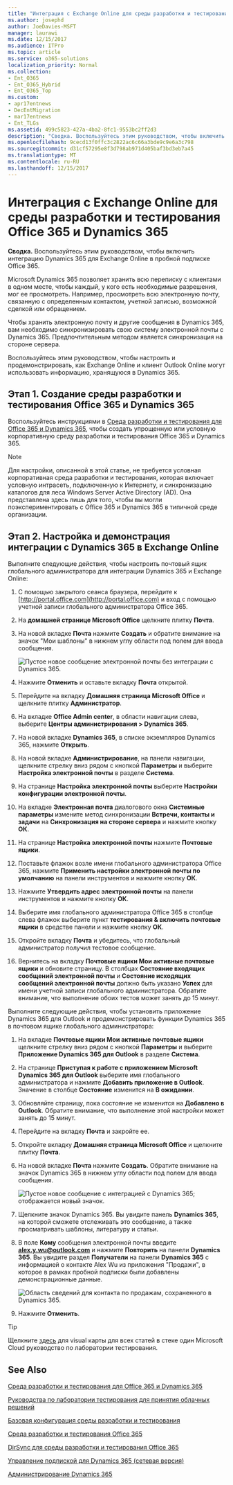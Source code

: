 ```yaml
---
title: "Интеграция с Exchange Online для среды разработки и тестирования Office 365 и Dynamics 365"
ms.author: josephd
author: JoeDavies-MSFT
manager: laurawi
ms.date: 12/15/2017
ms.audience: ITPro
ms.topic: article
ms.service: o365-solutions
localization_priority: Normal
ms.collection:
- Ent_O365
- Ent_O365_Hybrid
- Ent_O365_Top
ms.custom:
- apr17entnews
- DecEntMigration
- mar17entnews
- Ent_TLGs
ms.assetid: 499c5823-427a-4ba2-8fc1-9553bc2ff2d3
description: "Сводка. Воспользуйтесь этим руководством, чтобы включить интеграцию Dynamics 365 для Exchange Online в пробной подписке Office 365."
ms.openlocfilehash: 9cecd13f0ffc3c2822ac6c66a3bde9c9e6a3c798
ms.sourcegitcommit: d31cf57295e8f3d798ab971d405baf3bd3eb7a45
ms.translationtype: MT
ms.contentlocale: ru-RU
ms.lasthandoff: 12/15/2017
---
```

# <a name="exchange-online-integration-for-your-office-365-and-dynamics-365-devtest-environment"></a>Интеграция с Exchange Online для среды разработки и тестирования Office 365 и Dynamics 365

 **Сводка.** Воспользуйтесь этим руководством, чтобы включить интеграцию Dynamics 365 для Exchange Online в пробной подписке Office 365.
  
Microsoft Dynamics 365 позволяет хранить всю переписку с клиентами в одном месте, чтобы каждый, у кого есть необходимые разрешения, мог ее просмотреть. Например, просмотреть всю электронную почту, связанную с определенным контактом, учетной записью, возможной сделкой или обращением.
  
Чтобы хранить электронную почту и другие сообщения в Dynamics 365, вам необходимо синхронизировать свою систему электронной почты с Dynamics 365. Предпочтительным методом является синхронизация на стороне сервера.
  
Воспользуйтесь этим руководством, чтобы настроить и продемонстрировать, как Exchange Online и клиент Outlook Online могут использовать информацию, хранящуюся в Dynamics 365. 
  
## <a name="phase-1-build-out-the-office-365-and-dynamics-365-devtest-environment"></a>Этап 1. Создание среды разработки и тестирования Office 365 и Dynamics 365

Воспользуйтесь инструкциями в [Среда разработки и тестирования для Office 365 и Dynamics 365](office-365-and-dynamics-365-dev-test-environment.md), чтобы создать упрощенную или условную корпоративную среду разработки и тестирования Office 365 и Dynamics 365.
  
> [!NOTE]
> Для настройки, описанной в этой статье, не требуется условная корпоративная среда разработки и тестирования, которая включает условную интрасеть, подключенную к Интернету, и синхронизацию каталогов для леса Windows Server Active Directory (AD). Она представлена здесь лишь для того, чтобы вы могли поэкспериментировать с Office 365 и Dynamics 365 в типичной среде организации. 
  
## <a name="phase-2-configure-and-demonstrate-dynamics-365-integration-in-exchange-online"></a>Этап 2. Настройка и демонстрация интеграции с Dynamics 365 в Exchange Online

Выполните следующие действия, чтобы настроить почтовый ящик глобального администратора для интеграции Dynamics 365 и Exchange Online:
  
1. С помощью закрытого сеанса браузера, перейдите к [http://portal.office.com](http://portal.office.com) и вход с помощью учетной записи глобального администратора Office 365.
    
2. На **домашней странице Microsoft Office** щелкните плитку **Почта**.
    
3. На новой вкладке **Почта** нажмите **Создать** и обратите внимание на значок "Мои шаблоны" в нижнем углу области под полем для ввода сообщения.
    
     ![Пустое новое сообщение электронной почты без интеграции с Dynamics 365.](images/879b54fd-a68f-4581-9f89-d5050df6f4de.png)
  
4. Нажмите **Отменить** и оставьте вкладку **Почта** открытой.
    
5. Перейдите на вкладку **Домашняя страница Microsoft Office** и щелкните плитку **Администратор**.
    
6. На вкладке **Office Admin center**, в области навигации слева, выберите **Центры администрирования > Dynamics 365**.
    
7. На новой вкладке **Dynamics 365**, в списке экземпляров Dynamics 365, нажмите **Открыть**.
    
8. На новой вкладке **Администрирование**, на панели навигации, щелкните стрелку вниз рядом с кнопкой **Параметры** и выберите **Настройка электронной почты** в разделе **Система**.
    
9.  На странице **Настройка электронной почты** выберите **Настройки конфигурации электронной почты**.
    
10. На вкладке **Электронная почта** диалогового окна **Системные параметры** измените метод синхронизации **Встречи, контакты и задачи** на **Синхронизация на стороне сервера** и нажмите кнопку **ОК**.
    
11. На странице **Настройка электронной почты** нажмите **Почтовые ящики**.
    
12. Поставьте флажок возле имени глобального администратора Office 365, нажмите **Применить настройки электронной почты по умолчанию** на панели инструментов и нажмите кнопку **ОК**.
    
13. Нажмите **Утвердить адрес электронной почты** на панели инструментов и нажмите кнопку **ОК**.
    
14. Выберите имя глобального администратора Office 365 в столбце слева флажок выберите пункт **тестирования &amp; включить почтовые ящики** в средстве панели и нажмите кнопку **ОК**.
    
15. Откройте вкладку **Почта** и убедитесь, что глобальный администратор получил тестовое сообщение.
    
16. Вернитесь на вкладку **Почтовые ящики Мои активные почтовые ящики** и обновите страницу. В столбцах **Состояние входящих сообщений электронной почты** и **Состояние исходящих сообщений электронной почты** должно быть указано **Успех** для имени учетной записи глобального администратора. Обратите внимание, что выполнение обоих тестов может занять до 15 минут.
    
Выполните следующие действия, чтобы установить приложение Dynamics 365 для Outlook и продемонстрировать функции Dynamics 365 в почтовом ящике глобального администратора:
  
1. На вкладке **Почтовые ящики Мои активные почтовые ящики** щелкните стрелку вниз рядом с кнопкой **Параметры** и выберите **Приложение Dynamics 365 для Outlook** в разделе **Система**.
    
2. На странице **Приступая к работе с приложением Microsoft Dynamics 365 для Outlook** выберите имя глобального администратора и нажмите **Добавить приложение в Outlook**. Значение в столбце **Состояние** изменится на **В ожидании**.
    
3. Обновляйте страницу, пока состояние не изменится на **Добавлено в Outlook**. Обратите внимание, что выполнение этой настройки может занять до 15 минут.
    
4. Перейдите на вкладку **Почта** и закройте ее.
    
5. Откройте вкладку **Домашняя страница Microsoft Office** и щелкните плитку **Почта**.
    
6. На новой вкладке **Почта** нажмите **Создать**. Обратите внимание на значок Dynamics 365 в нижнем углу области под полем для ввода сообщения.
    
     ![Пустое новое сообщение с интеграцией с Dynamics 365; отображается новый значок.](images/ecb822e1-45fe-4481-99a1-294317d1d2de.png)
  
7. Щелкните значок Dynamics 365. Вы увидите панель **Dynamics 365**, на которой сможете отслеживать это сообщение, а также просматривать шаблоны, литературу и статьи.
    
8. В поле **Кому** сообщения электронной почты введите **alex.y.wu@outlook.com** и нажмите **Повторить** на панели **Dynamics 365**. Вы увидите раздел **Получатели** на панели **Dynamics 365** с информацией о контакте Alex Wu из приложения "Продажи", в которое в рамках пробной подписки были добавлены демонстрационные данные.
    
     ![Область сведений для контакта по продажам, сохраненного в Dynamics 365.](images/a010fa5f-3f1b-47d4-ab5e-d00d85a24a3f.png)
  
9. Нажмите **Отменить**.

> [!TIP]
> Щелкните [здесь](http://aka.ms/catlgstack) для visual карты для всех статей в стеке один Microsoft Cloud руководство по лаборатории тестирования.
    
## <a name="see-also"></a>See Also

[Среда разработки и тестирования для Office 365 и Dynamics 365](office-365-and-dynamics-365-dev-test-environment.md)
  
[Руководства по лаборатории тестирования для принятия облачных решений](cloud-adoption-test-lab-guides-tlgs.md)
  
[Базовая конфигурация среды разработки и тестирования](base-configuration-dev-test-environment.md)
  
[Среда разработки и тестирования Office 365](office-365-dev-test-environment.md)
  
[DirSync для среды разработки и тестирования Office 365](dirsync-for-your-office-365-dev-test-environment.md)

[Управление подпиской для Dynamics 365 (сетевая версия)](https://technet.microsoft.com/library/jj679903.aspx)
  
[Администрирование Dynamics 365](https://technet.microsoft.com/library/dn531101.aspx)


